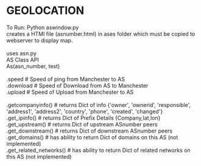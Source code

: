 # GEOLOCATION

To Run: Python aswindow.py <br />
creates a HTMl file (asnumber.html) in ases folder which must be copied to webserver to display map. <br />
<br />
uses asn.py <br />
AS Class API <br />
  As(asn_number, test) <br />
  <br />
  .speed                  # Speed of ping from Manchester to AS <br />
  .download               # Speed of Download from AS to Manchester <br />
  .upload                 # Speed of Upload from Manchester to AS <br />
  <br />
  .getcompanyinfo()       # returns Dict of info {'owner', 'ownerid', 'responsible', 'address1', 'address2', 'country', 'phone', 'created', 'changed'} <br />
  .get_ipinfo()           # returns Dict of Prefix Details {Company,lat,lon} <br />
  .get_upstream()         # returns Dict of upstream ASnumber peers <br />
  .get_downstream()       # returns Dict of downstream ASnumber peers <br />
  .get_domains()          # has ability to return Dict of domains on this AS (not implemented) <br />
  .get_related_networks() # has ability to return Dict of related networks on this AS (not implemented) <br />
  
